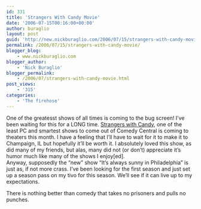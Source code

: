 ```yaml
---
id: 331
title: 'Strangers With Candy Movie'
date: '2006-07-15T00:16:00+00:00'
author: buraglio
layout: post
guid: 'http://new.nickburaglio.com/2006/07/15/strangers-with-candy-movie/'
permalink: /2006/07/15/strangers-with-candy-movie/
blogger_blog:
    - www.nickburaglio.com
blogger_author:
    - 'Nick Buraglio'
blogger_permalink:
    - /2006/07/strangers-with-candy-movie.html
post_views:
    - '315'
categories:
    - 'The firehose'
---
```


One of the greatesst shows of all times is coming to the bug screen! I’ve been waiting for this for a LONG time. [Strangers with Candy](http://strangerswithcandymovie.com/), one of the least PC and smartest shows to come out of Comedy Central is coming to theaters this month. I have a feeling that I’ll have to wait for it to make it to Champaign, IL but hopefully it’ll be worth it. I absolutely loved this show, as did many of my friends, but alas, many did not (or don’t) appreciate it’s humor much like many of the shows I enjoy\[ed\].  
Anyway, supposedly the “new” show “It’s always sunny in Philadelphia” is just as, if not more crass. I’ve been looking for the first season and just set up a season pass on my tivo for this season. We’ll see if it can live up to my expectations.

There is nothing better than comedy that takes no prisoners and pulls no punches.